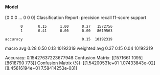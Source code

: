 #### Model
[0 0 0 ... 0 0 0]
Classification Report:
              precision    recall  f1-score   support

           0       0.15      1.00      0.27   1572756
           1       0.41      0.00      0.00   8619563

    accuracy                           0.15  10192319
   macro avg       0.28      0.50      0.13  10192319
weighted avg       0.37      0.15      0.04  10192319

Accuracy: 0.15427637223677948
Confusion Matrix:
[[1571661    1095]
 [8618790     773]]
Confusion Matrix (%):
[[1.54200531e+01 1.07433843e-02]
 [8.45616194e+01 7.58414253e-03]]
